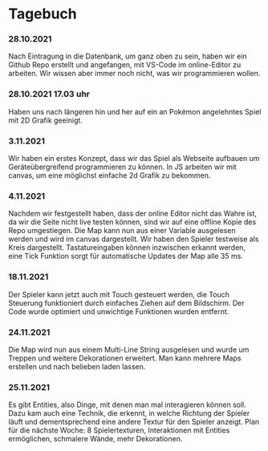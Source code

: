 # Tagebuch

### 28.10.2021

Nach Eintragung in die Datenbank, um ganz oben zu sein, haben wir ein Github Repo erstellt und angefangen, mit VS-Code im online-Editor zu arbeiten. 
Wir wissen aber immer noch nicht, was wir programmieren wollen.

### 28.10.2021 17.03 uhr 

Haben uns nach längeren hin und her auf ein an Pokémon angelehntes Spiel mit 2D Grafik geeinigt.

### 3.11.2021 

Wir haben ein erstes Konzept, dass wir das Spiel als Webseite aufbauen um Geräteübergreifend programmieren zu können.
In JS arbeiten wir mit canvas, um eine möglichst einfache 2d Grafik zu bekommen.

### 4.11.2021 

Nachdem wir festgestellt haben, dass der online Editor nicht das Wahre ist, da wir die Seite nicht live testen können, sind wir auf eine offline Kopie des Repo umgestiegen.
Die Map kann nun aus einer Variable ausgelesen werden und wird im canvas dargestellt. Wir haben den Spieler testweise als Kreis dargestellt. Tastatureingaben können inzwischen erkannt werden, eine Tick Funktion sorgt für automatische Updates der Map alle 35 ms.

### 18.11.2021

Der Spieler kann jetzt auch mit Touch gesteuert werden, die Touch Steuerung funktioniert durch einfaches Ziehen auf dem Bildschirm.
Der Code wurde optimiert und unwichtige Funktionen wurden entfernt.

### 24.11.2021

Die Map wird nun aus einem Multi-Line String ausgelesen und wurde um Treppen und weitere Dekorationen erweitert. Man kann mehrere Maps erstellen und nach belieben laden lassen.

### 25.11.2021

Es gibt Entities, also Dinge, mit denen man mal interagieren können soll. Dazu kam auch eine Technik, die erkennt, in welche Richtung der Spieler läuft und dementsprechend eine andere Textur für den Spieler anzeigt.
Plan für die nächste Woche: 8 Spielertexturen, Interaktionen mit Entities ermöglichen, schmalere Wände, mehr Dekorationen.